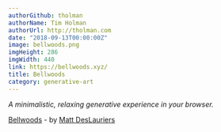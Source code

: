 ```yaml
---
authorGithub: tholman
authorName: Tim Holman
authorUrl: http://tholman.com
date: "2018-09-13T00:00:00Z"
image: bellwoods.png
imgHeight: 286
imgWidth: 440
link: https://bellwoods.xyz/
title: Bellwoods
category: generative-art
---
```


_A minimalistic, relaxing generative experience in your browser._

[Bellwoods](https://bellwoods.xyz/) - by [Matt DesLauriers](https://www.instagram.com/mattdesl_art/)
